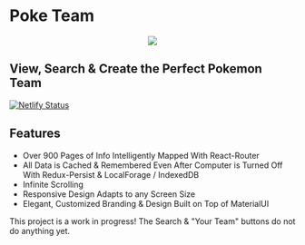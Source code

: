 # Poke Team

<div align="center">
  
![](https://media.giphy.com/media/gk32fFh2dPKKNtqQvr/giphy.gif)

</div>

## View, Search & Create the Perfect Pokemon Team

[![Netlify Status](https://api.netlify.com/api/v1/badges/e037afe5-efff-44f0-8bc8-d702ccc40d0f/deploy-status)](https://app.netlify.com/sites/poke-team/deploys)

## Features

<ul>
  <li>Over 900 Pages of Info Intelligently Mapped With React-Router</li>
  <li>All Data is Cached & Remembered Even After Computer is Turned Off With Redux-Persist & LocalForage / IndexedDB</li>
  <li>Infinite Scrolling</li>
  <li>Responsive Design Adapts to any Screen Size</li>
  <li>Elegant, Customized Branding & Design Built on Top of MaterialUI</li>
</ul>

This project is a work in progress! The Search & "Your Team" buttons do not do anything yet.
